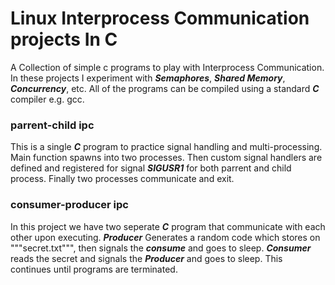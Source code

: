 # Linux Interprocess Communication projects In C
A Collection of simple c programs to play with Interprocess Communication. In these projects I experiment with ***Semaphores***, ***Shared Memory***, ***Concurrency***, etc. All of the programs can be compiled using a standard ***C*** compiler e.g. gcc.


### parrent-child ipc
This is a single ***C*** program to practice signal handling and multi-processing. Main function spawns into two processes. Then custom signal handlers are defined and registered for signal ***SIGUSR1*** for both parrent and child process. Finally two processes communicate and exit.

### consumer-producer ipc
In this project we have two seperate ***C*** program that communicate with each other upon executing. ***Producer*** Generates a random code which stores on """secret.txt""", then signals the ***consume*** and goes to sleep. ***Consumer*** reads the secret and signals the ***Producer*** and goes to sleep. This continues until programs are terminated.
